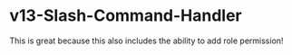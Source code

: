 # v13-Slash-Command-Handler
This is great because this also includes the ability to add role permission!
